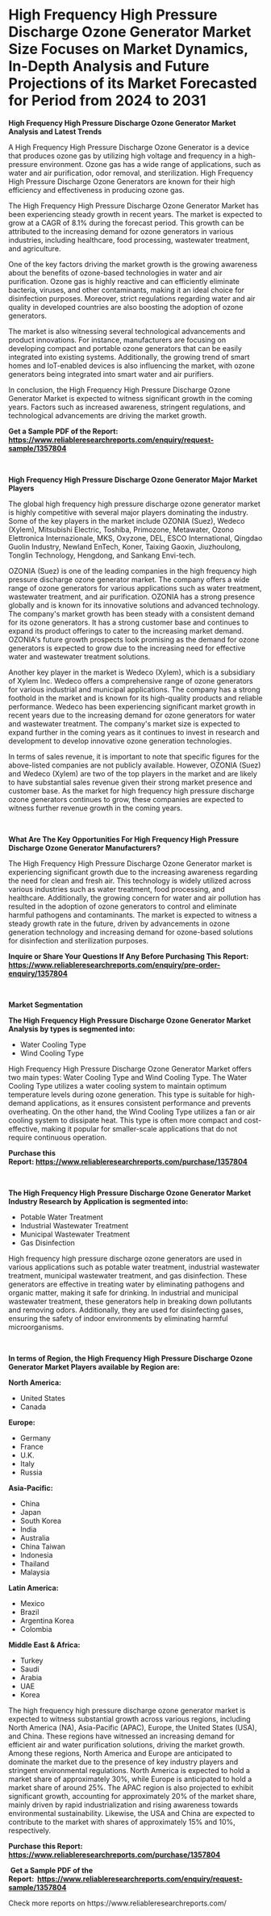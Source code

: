 <p><h1>High Frequency High Pressure Discharge Ozone Generator Market Size Focuses on Market Dynamics, In-Depth Analysis and Future Projections of its Market Forecasted for Period from 2024 to 2031</h1></p><p><strong>High Frequency High Pressure Discharge Ozone Generator Market Analysis and Latest Trends</strong></p>
<p><p>A High Frequency High Pressure Discharge Ozone Generator is a device that produces ozone gas by utilizing high voltage and frequency in a high-pressure environment. Ozone gas has a wide range of applications, such as water and air purification, odor removal, and sterilization. High Frequency High Pressure Discharge Ozone Generators are known for their high efficiency and effectiveness in producing ozone gas.</p><p>The High Frequency High Pressure Discharge Ozone Generator Market has been experiencing steady growth in recent years. The market is expected to grow at a CAGR of 8.1% during the forecast period. This growth can be attributed to the increasing demand for ozone generators in various industries, including healthcare, food processing, wastewater treatment, and agriculture.</p><p>One of the key factors driving the market growth is the growing awareness about the benefits of ozone-based technologies in water and air purification. Ozone gas is highly reactive and can efficiently eliminate bacteria, viruses, and other contaminants, making it an ideal choice for disinfection purposes. Moreover, strict regulations regarding water and air quality in developed countries are also boosting the adoption of ozone generators.</p><p>The market is also witnessing several technological advancements and product innovations. For instance, manufacturers are focusing on developing compact and portable ozone generators that can be easily integrated into existing systems. Additionally, the growing trend of smart homes and IoT-enabled devices is also influencing the market, with ozone generators being integrated into smart water and air purifiers.</p><p>In conclusion, the High Frequency High Pressure Discharge Ozone Generator Market is expected to witness significant growth in the coming years. Factors such as increased awareness, stringent regulations, and technological advancements are driving the market growth.</p></p>
<p><strong>Get a Sample PDF of the Report:&nbsp; <a href="https://www.reliableresearchreports.com/enquiry/request-sample/1357804">https://www.reliableresearchreports.com/enquiry/request-sample/1357804</a></strong></p>
<p>&nbsp;</p>
<p><strong>High Frequency High Pressure Discharge Ozone Generator Major Market Players</strong></p>
<p><p>The global high frequency high pressure discharge ozone generator market is highly competitive with several major players dominating the industry. Some of the key players in the market include OZONIA (Suez), Wedeco (Xylem), Mitsubishi Electric, Toshiba, Primozone, Metawater, Ozono Elettronica Internazionale, MKS, Oxyzone, DEL, ESCO International, Qingdao Guolin Industry, Newland EnTech, Koner, Taixing Gaoxin, Jiuzhoulong, Tonglin Technology, Hengdong, and Sankang Envi-tech.</p><p>OZONIA (Suez) is one of the leading companies in the high frequency high pressure discharge ozone generator market. The company offers a wide range of ozone generators for various applications such as water treatment, wastewater treatment, and air purification. OZONIA has a strong presence globally and is known for its innovative solutions and advanced technology. The company's market growth has been steady with a consistent demand for its ozone generators. It has a strong customer base and continues to expand its product offerings to cater to the increasing market demand. OZONIA's future growth prospects look promising as the demand for ozone generators is expected to grow due to the increasing need for effective water and wastewater treatment solutions.</p><p>Another key player in the market is Wedeco (Xylem), which is a subsidiary of Xylem Inc. Wedeco offers a comprehensive range of ozone generators for various industrial and municipal applications. The company has a strong foothold in the market and is known for its high-quality products and reliable performance. Wedeco has been experiencing significant market growth in recent years due to the increasing demand for ozone generators for water and wastewater treatment. The company's market size is expected to expand further in the coming years as it continues to invest in research and development to develop innovative ozone generation technologies.</p><p>In terms of sales revenue, it is important to note that specific figures for the above-listed companies are not publicly available. However, OZONIA (Suez) and Wedeco (Xylem) are two of the top players in the market and are likely to have substantial sales revenue given their strong market presence and customer base. As the market for high frequency high pressure discharge ozone generators continues to grow, these companies are expected to witness further revenue growth in the coming years.</p></p>
<p>&nbsp;</p>
<p><strong>What Are The Key Opportunities For High Frequency High Pressure Discharge Ozone Generator Manufacturers?</strong></p>
<p><p>The High Frequency High Pressure Discharge Ozone Generator market is experiencing significant growth due to the increasing awareness regarding the need for clean and fresh air. This technology is widely utilized across various industries such as water treatment, food processing, and healthcare. Additionally, the growing concern for water and air pollution has resulted in the adoption of ozone generators to control and eliminate harmful pathogens and contaminants. The market is expected to witness a steady growth rate in the future, driven by advancements in ozone generation technology and increasing demand for ozone-based solutions for disinfection and sterilization purposes.</p></p>
<p><strong>Inquire or Share Your Questions If Any Before Purchasing This Report: <a href="https://www.reliableresearchreports.com/enquiry/pre-order-enquiry/1357804">https://www.reliableresearchreports.com/enquiry/pre-order-enquiry/1357804</a></strong></p>
<p>&nbsp;</p>
<p><strong>Market Segmentation</strong></p>
<p><strong>The High Frequency High Pressure Discharge Ozone Generator Market Analysis by types is segmented into:</strong></p>
<p><ul><li>Water Cooling Type</li><li>Wind Cooling Type</li></ul></p>
<p><p>High Frequency High Pressure Discharge Ozone Generator Market offers two main types: Water Cooling Type and Wind Cooling Type. The Water Cooling Type utilizes a water cooling system to maintain optimum temperature levels during ozone generation. This type is suitable for high-demand applications, as it ensures consistent performance and prevents overheating. On the other hand, the Wind Cooling Type utilizes a fan or air cooling system to dissipate heat. This type is often more compact and cost-effective, making it popular for smaller-scale applications that do not require continuous operation.</p></p>
<p><strong>Purchase this Report:&nbsp;<a href="https://www.reliableresearchreports.com/purchase/1357804">https://www.reliableresearchreports.com/purchase/1357804</a></strong></p>
<p>&nbsp;</p>
<p><strong>The High Frequency High Pressure Discharge Ozone Generator Market Industry Research by Application is segmented into:</strong></p>
<p><ul><li>Potable Water Treatment</li><li>Industrial Wastewater Treatment</li><li>Municipal Wastewater Treatment</li><li>Gas Disinfection</li></ul></p>
<p><p>High frequency high pressure discharge ozone generators are used in various applications such as potable water treatment, industrial wastewater treatment, municipal wastewater treatment, and gas disinfection. These generators are effective in treating water by eliminating pathogens and organic matter, making it safe for drinking. In industrial and municipal wastewater treatment, these generators help in breaking down pollutants and removing odors. Additionally, they are used for disinfecting gases, ensuring the safety of indoor environments by eliminating harmful microorganisms.</p></p>
<p>&nbsp;</p>
<p><strong>In terms of Region, the High Frequency High Pressure Discharge Ozone Generator Market Players available by Region are:</strong></p>
<p>
    <p> <strong> North America: </strong>
        <ul>
            <li>United States</li>
            <li>Canada</li>
        </ul>
        </p> 
    <p> <strong> Europe: </strong>
        <ul>
            <li>Germany</li>
            <li>France</li>
            <li>U.K.</li>
            <li>Italy</li>
            <li>Russia</li>
        </ul>
        </p> 
    <p> <strong> Asia-Pacific: </strong>
        <ul>
            <li>China</li>
            <li>Japan</li>
            <li>South Korea</li>
            <li>India</li>
            <li>Australia</li>
            <li>China Taiwan</li>
            <li>Indonesia</li>
            <li>Thailand</li>
            <li>Malaysia</li>
        </ul>
        </p> 
    <p> <strong> Latin America: </strong>
        <ul>
            <li>Mexico</li>
            <li>Brazil</li>
            <li>Argentina Korea</li>
            <li>Colombia</li>
        </ul>
        </p> 
    <p> <strong> Middle East & Africa: </strong>
        <ul>
            <li>Turkey</li>
            <li>Saudi</li>
            <li>Arabia</li>
            <li>UAE</li>
            <li>Korea</li>
        </ul>
    </p>
    </p>
<p><p>The high frequency high pressure discharge ozone generator market is expected to witness substantial growth across various regions, including North America (NA), Asia-Pacific (APAC), Europe, the United States (USA), and China. These regions have witnessed an increasing demand for efficient air and water purification solutions, driving the market growth. Among these regions, North America and Europe are anticipated to dominate the market due to the presence of key industry players and stringent environmental regulations. North America is expected to hold a market share of approximately 30%, while Europe is anticipated to hold a market share of around 25%. The APAC region is also projected to exhibit significant growth, accounting for approximately 20% of the market share, mainly driven by rapid industrialization and rising awareness towards environmental sustainability. Likewise, the USA and China are expected to contribute to the market with shares of approximately 15% and 10%, respectively.</p></p>
<p><strong>Purchase this Report: <a href="https://www.reliableresearchreports.com/purchase/1357804">https://www.reliableresearchreports.com/purchase/1357804</a></strong></p>
<p>&nbsp;<strong>Get a Sample PDF of the Report:&nbsp;&nbsp;<a href="https://www.reliableresearchreports.com/enquiry/request-sample/1357804">https://www.reliableresearchreports.com/enquiry/request-sample/1357804</a></strong></p>
<p><strong></strong></p>
<p>Check more reports on https://www.reliableresearchreports.com/</p>